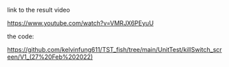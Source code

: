 link to the result video

https://www.youtube.com/watch?v=VMRJX6PEyuU


the code:

https://github.com/kelvinfung611/TST_fish/tree/main/UnitTest/killSwitch_screen/V1_(27%20Feb%202022)
